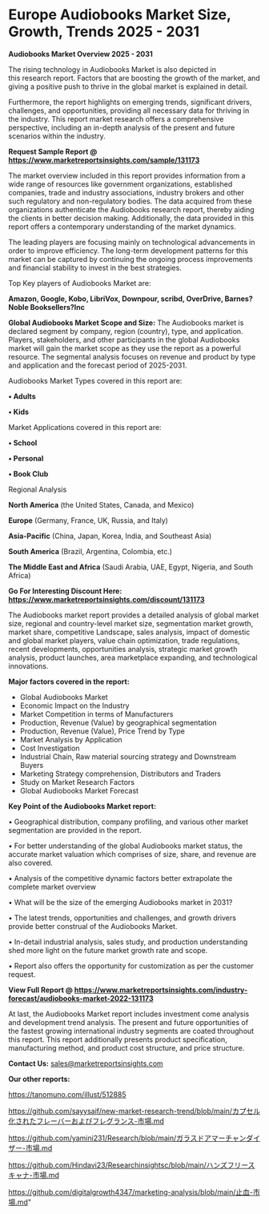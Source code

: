 # Europe Audiobooks Market Size, Growth, Trends 2025 - 2031

<Strong> Audiobooks Market Overview 2025 - 2031</strong>

The rising technology in Audiobooks Market is also depicted in this research report. Factors that are boosting the growth of the market, and giving a positive push to thrive in the global market is explained in detail.

Furthermore, the report highlights on emerging trends, significant drivers, challenges, and opportunities, providing all necessary data for thriving in the industry. This report market research offers a comprehensive perspective, including an in-depth analysis of the present and future scenarios within the industry.

<strong>Request Sample Report @ <a href=https://www.marketreportsinsights.com/sample/131173>https://www.marketreportsinsights.com/sample/131173</a></strong>

The market overview included in this report provides information from a wide range of resources like government organizations, established companies, trade and industry associations, industry brokers and other such regulatory and non-regulatory bodies. The data acquired from these organizations authenticate the Audiobooks research report, thereby aiding the clients in better decision making. Additionally, the data provided in this report offers a contemporary understanding of the market dynamics.

The leading players are focusing mainly on technological advancements in order to improve efficiency. The long-term development patterns for this market can be captured by continuing the ongoing process improvements and financial stability to invest in the best strategies.

Top Key players of Audiobooks Market are:

<strong>Amazon, Google, Kobo, LibriVox, Downpour, scribd, OverDrive, Barnes?Noble Booksellers?Inc</strong>

<strong><b>Global Audiobooks Market Scope and Size:</b></strong>
The Audiobooks market is declared segment by company, region (country), type, and application. Players, stakeholders, and other participants in the global Audiobooks market will gain the market scope as they use the report as a powerful resource. The segmental analysis focuses on revenue and product by type and application and the forecast period of 2025-2031.

Audiobooks Market Types covered in this report are:

<strong>• Adults

• Kids</strong>

Market Applications covered in this report are:

<strong>• School

• Personal

• Book Club</strong> 

Regional Analysis

<strong>North America</strong> (the United States, Canada, and Mexico)

<strong>Europe</strong> (Germany, France, UK, Russia, and Italy)

<strong>Asia-Pacific</strong> (China, Japan, Korea, India, and Southeast Asia)

<strong>South America</strong> (Brazil, Argentina, Colombia, etc.)

<strong>The Middle East and Africa</strong> (Saudi Arabia, UAE, Egypt, Nigeria, and South Africa)

<strong>Go For Interesting Discount Here: <a href=https://www.marketreportsinsights.com/discount/131173>https://www.marketreportsinsights.com/discount/131173</a></strong>

The Audiobooks market report provides a detailed analysis of global market size, regional and country-level market size, segmentation market growth, market share, competitive Landscape, sales analysis, impact of domestic and global market players, value chain optimization, trade regulations, recent developments, opportunities analysis, strategic market growth analysis, product launches, area marketplace expanding, and technological innovations.

<strong><b>Major factors covered in the report:</b></strong>
<ul>
  <li>Global Audiobooks Market </li>
  <li>Economic Impact on the Industry</li>
  <li>Market Competition in terms of Manufacturers</li>
  <li>Production, Revenue (Value) by geographical segmentation</li>
  <li>Production, Revenue (Value), Price Trend by Type</li>
  <li>Market Analysis by Application</li>
  <li>Cost Investigation</li>
  <li>Industrial Chain, Raw material sourcing strategy and Downstream Buyers</li>
  <li>Marketing Strategy comprehension, Distributors and Traders</li>
  <li>Study on Market Research Factors</li>
  <li>Global Audiobooks Market Forecast</li>
</ul>

<strong><b>Key Point of the Audiobooks Market report:</b></strong>

• Geographical distribution, company profiling, and various other market segmentation are provided in the report.

• For better understanding of the global Audiobooks market status, the accurate market valuation which comprises of size, share, and revenue are also covered.

• Analysis of the competitive dynamic factors better extrapolate the complete market overview

• What will be the size of the emerging Audiobooks market in 2031?

• The latest trends, opportunities and challenges, and growth drivers provide better construal of the Audiobooks Market.

• In-detail industrial analysis, sales study, and production understanding shed more light on the future market growth rate and scope.

• Report also offers the opportunity for customization as per the customer request.

<strong><b>View Full Report @ <a href=https://www.marketreportsinsights.com/industry-forecast/audiobooks-market-2022-131173>https://www.marketreportsinsights.com/industry-forecast/audiobooks-market-2022-131173</a></b></strong>


At last, the Audiobooks Market report includes investment come analysis and development trend analysis. The present and future opportunities of the fastest growing international industry segments are coated throughout this report. This report additionally presents product specification, manufacturing method, and product cost structure, and price structure.

<strong>Contact Us:</strong>
sales@marketreportsinsights.com

<strong>Our other reports:</strong>

<a href=https://tanomuno.com/illust/512885>https://tanomuno.com/illust/512885</a>

<a href=https://github.com/sayysaif/new-market-research-trend/blob/main/カプセル化されたフレーバーおよびフレグランス-市場.md>https://github.com/sayysaif/new-market-research-trend/blob/main/カプセル化されたフレーバーおよびフレグランス-市場.md</a>

<a href=https://github.com/yamini231/Research/blob/main/ガラスドアマーチャンダイザー-市場.md>https://github.com/yamini231/Research/blob/main/ガラスドアマーチャンダイザー-市場.md</a>

<a href=https://github.com/Hindavi23/Researchinsightsc/blob/main/ハンズフリースキャナ-市場.md>https://github.com/Hindavi23/Researchinsightsc/blob/main/ハンズフリースキャナ-市場.md</a>

<a href=https://github.com/digitalgrowth4347/marketing-analysis/blob/main/止血-市場.md>https://github.com/digitalgrowth4347/marketing-analysis/blob/main/止血-市場.md</a>"
